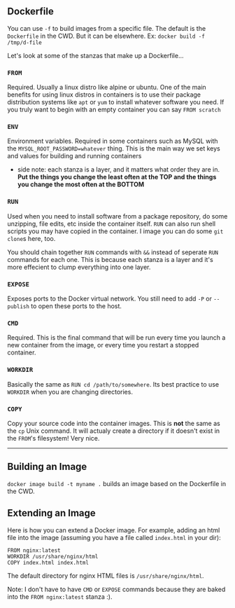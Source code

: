 ## Dockerfile

You can use `-f` to build images from a specific file. The default is the
`Dockerfile` in the CWD. But it can be elsewhere. Ex: `docker build -f
/tmp/d-file`

Let's look at some of the stanzas that make up a Dockerfile...

### `FROM`
Required. Usually a linux distro like alpine or ubuntu. One of the main benefits 
for using linux distros in containers is to use their package distribution systems
like `apt` or `yum` to install whatever software you need. If you truly want to
begin with an empty container you can say `FROM scratch`

### `ENV`
Environment variables. Required in some containers such as MySQL with the
`MYSQL_ROOT_PASSWORD=whatever` thing. This is the main way we set keys and
values for building and running containers

* side note: each stanza is a layer, and it matters what order they are in.
**Put the things you change the least often at the TOP and the things you change
the most often at the BOTTOM**

### `RUN`
Used when you need to install software from a package repository, do some
unzipping, file edits, etc inside the container itself. `RUN` can also run shell
scripts you may have copied in the container. I image you can do some `git
clone`s here, too.

You should chain together `RUN` commands with `&&` instead of seperate `RUN`
commands for each one. This is because each stanza is a layer and it's more
effecient to clump everything into one layer.

### `EXPOSE`
Exposes ports to the Docker virtual network. You still need to add `-P` or
`--publish` to open these ports to the host.

### `CMD`
Required. This is the final command that will be run every time you launch a new
container from the image, or every time you restart a stopped container.

### `WORKDIR`
Basically the same as `RUN cd /path/to/somewhere`. Its best practice to use
`WORKDIR` when you are changing directories.

### `COPY`
Copy your source code into the container images. This is **not** the same as the
`cp` Unix command. It will actualy create a directory if it doesn't exist in the
`FROM`'s filesystem! Very nice.

---

## Building an Image

`docker image build -t myname .` builds an image based on the Dockerfile in the
CWD.

## Extending an Image

Here is how you can extend a Docker image. For example, adding an html file into
the image (assuming you have a file called `index.html` in your dir):

```
FROM nginx:latest
WORKDIR /usr/share/nginx/html
COPY index.html index.html
```

The default directory for nginx HTML files is `/usr/share/nginx/html`.

Note: I don't have to have `CMD` or `EXPOSE` commands because they are baked
into the `FROM nginx:latest` stanza :).
